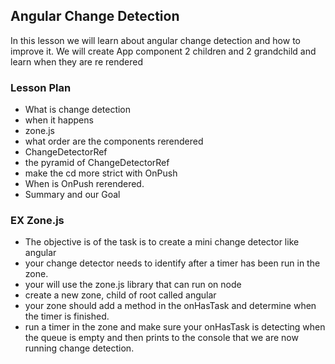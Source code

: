 ## Angular Change Detection

In this lesson we will learn about angular change detection and how to improve it.
We will create App component 2 children and 2 grandchild and learn when they are re rendered

### Lesson Plan

- What is change detection
- when it happens
- zone.js
- what order are the components rerendered
- ChangeDetectorRef
- the pyramid of ChangeDetectorRef
- make the cd more strict with OnPush
- When is OnPush rerendered. 
- Summary and our Goal

### EX Zone.js

* The objective is of the task is to create a mini change detector like angular
* your change detector needs to identify after a timer has been run in the zone. 
* your will use the zone.js library that can run on node
* create a new zone, child of root called angular
* your zone should add a method in the onHasTask and determine when the timer is finished.
* run a timer in the zone and make sure your onHasTask is detecting when the queue is empty and then prints to the console that we are now running change detection.
